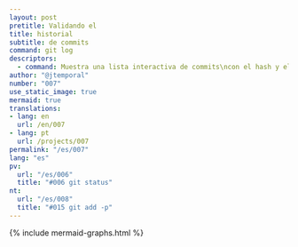 ```yaml
---
layout: post
pretitle: Validando el
title: historial
subtitle: de commits
command: git log
descriptors:
  - command: Muestra una lista interactiva de commits\ncon el hash y el mensaje de cada commit
author: "@jtemporal"
number: "007"
use_static_image: true
mermaid: true
translations:
- lang: en
  url: /en/007
- lang: pt
  url: /projects/007 
permalink: "/es/007"
lang: "es"
pv:
  url: "/es/006"
  title: "#006 git status"
nt:
  url: "/es/008"
  title: "#015 git add -p"
---
```


{% include mermaid-graphs.html %}